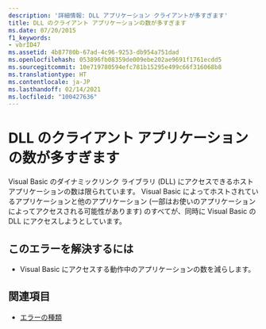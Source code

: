 ```yaml
---
description: '詳細情報: DLL アプリケーション クライアントが多すぎます'
title: DLL のクライアント アプリケーションの数が多すぎます
ms.date: 07/20/2015
f1_keywords:
- vbrID47
ms.assetid: 4b87780b-67ad-4c96-9253-db954a751dad
ms.openlocfilehash: 053896fb08359de009ebe202ae9691f1761ecdd5
ms.sourcegitcommit: 10e719780594efc781b15295e499c66f316068b8
ms.translationtype: HT
ms.contentlocale: ja-JP
ms.lasthandoff: 02/14/2021
ms.locfileid: "100427636"
---
```

# <a name="too-many-dll-application-clients"></a>DLL のクライアント アプリケーションの数が多すぎます

Visual Basic のダイナミックリンク ライブラリ (DLL) にアクセスできるホスト アプリケーションの数は限られています。 Visual Basic によってホストされているアプリケーションと他のアプリケーション (一部はお使いのアプリケーションによってアクセスされる可能性があります) のすべてが、同時に Visual Basic の DLL にアクセスしようとしています。  
  
## <a name="to-correct-this-error"></a>このエラーを解決するには  
  
- Visual Basic にアクセスする動作中のアプリケーションの数を減らします。  
  
## <a name="see-also"></a>関連項目

- [エラーの種類](../programming-guide/language-features/error-types.md)
